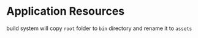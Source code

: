 # Application Resources

build system will copy `root` folder to `bin` directory and rename it to `assets`
